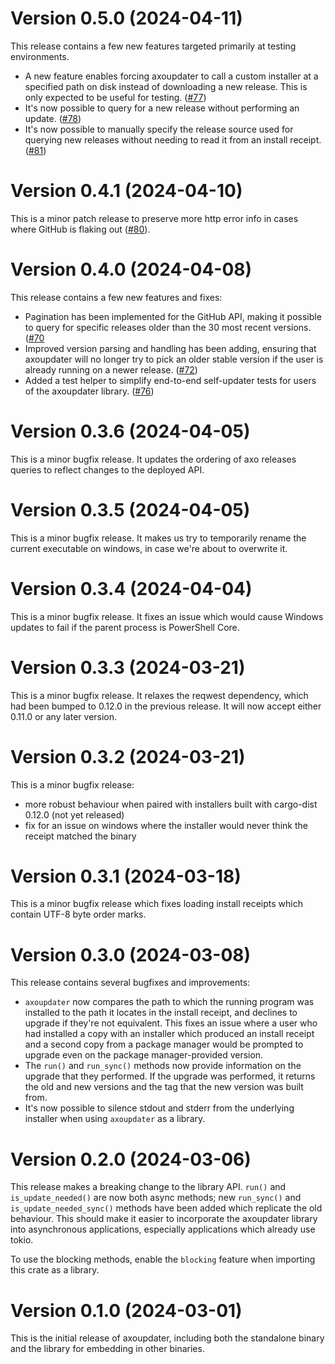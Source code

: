 # Version 0.5.0 (2024-04-11)

This release contains a few new features targeted primarily at testing environments.

- A new feature enables forcing axoupdater to call a custom installer at a specified path on disk instead of downloading a new release. This is only expected to be useful for testing. ([#77](https://github.com/axodotdev/axoupdater/pull/77))
- It's now possible to query for a new release without performing an update. ([#78](https://github.com/axodotdev/axoupdater/pull/78))
- It's now possible to manually specify the release source used for querying new releases without needing to read it from an install receipt. ([#81](https://github.com/axodotdev/axoupdater/pull/81))

# Version 0.4.1 (2024-04-10)

This is a minor patch release to preserve more http error info in cases where GitHub is flaking out ([#80](https://github.com/axodotdev/axoupdater/pull/80)).

# Version 0.4.0 (2024-04-08)

This release contains a few new features and fixes:

- Pagination has been implemented for the GitHub API, making it possible to query for specific releases older than the 30 most recent versions. ([#70](https://github.com/axodotdev/axoupdater/pull/70)
- Improved version parsing and handling has been adding, ensuring that axoupdater will no longer try to pick an older stable version if the user is already running on a newer release. ([#72](https://github.com/axodotdev/axoupdater/pull/72))
- Added a test helper to simplify end-to-end self-updater tests for users of the axoupdater library. ([#76](https://github.com/axodotdev/axoupdater/pull/76))

# Version 0.3.6 (2024-04-05)

This is a minor bugfix release. It updates the ordering of axo releases queries to reflect changes to the deployed API.

# Version 0.3.5 (2024-04-05)

This is a minor bugfix release. It makes us try to temporarily rename the current executable on windows, in case we're about to overwrite it.

# Version 0.3.4 (2024-04-04)

This is a minor bugfix release. It fixes an issue which would cause Windows updates to fail if the parent process is PowerShell Core.

# Version 0.3.3 (2024-03-21)

This is a minor bugfix release. It relaxes the reqwest dependency, which had been bumped to 0.12.0 in the previous release. It will now accept either 0.11.0 or any later version.

# Version 0.3.2 (2024-03-21)

This is a minor bugfix release:

* more robust behaviour when paired with installers built with cargo-dist 0.12.0 (not yet released)
* fix for an issue on windows where the installer would never think the receipt matched the binary

# Version 0.3.1 (2024-03-18)

This is a minor bugfix release which fixes loading install receipts which contain UTF-8 byte order marks.

# Version 0.3.0 (2024-03-08)

This release contains several bugfixes and improvements:

- `axoupdater` now compares the path to which the running program was installed to the path it locates in the install receipt, and declines to upgrade if they're not equivalent. This fixes an issue where a user who had installed a copy with an installer which produced an install receipt and a second copy from a package manager would be prompted to upgrade even on the package manager-provided version.
- The `run()` and `run_sync()` methods now provide information on the upgrade that they performed. If the upgrade was performed, it returns the old and new versions and the tag that the new version was built from.
- It's now possible to silence stdout and stderr from the underlying installer when using `axoupdater` as a library.

# Version 0.2.0 (2024-03-06)

This release makes a breaking change to the library API. `run()` and `is_update_needed()` are now both async methods; new `run_sync()` and `is_update_needed_sync()` methods have been added which replicate the old behaviour. This should make it easier to incorporate the axoupdater library into asynchronous applications, especially applications which already use tokio.

To use the blocking methods, enable the `blocking` feature when importing this crate as a library.

# Version 0.1.0 (2024-03-01)

This is the initial release of axoupdater, including both the standalone binary and the library for embedding in other binaries.
